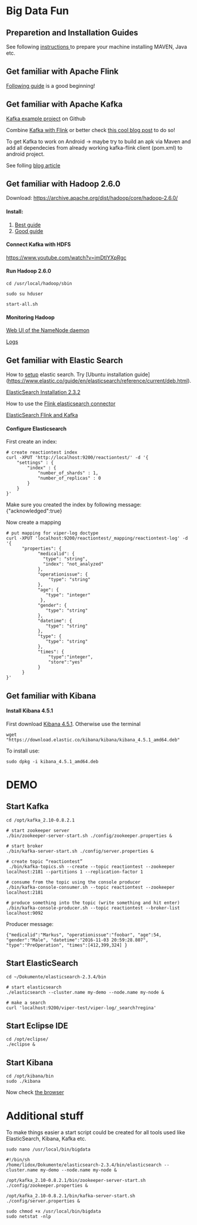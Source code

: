 # Big Data Fun

## Preparetion and Installation Guides
See following [instructions ](https://gist.github.com/lidox/ae71fe107792534cc13cd887175dede4) to prepare your machine installing MAVEN, Java etc.

## Get familiar with Apache Flink

[Following guide](http://dataartisans.github.io/flink-training/) is a good beginning!

## Get familiar with Apache Kafka

[Kafka example project](https://github.com/dataArtisans/kafka-example) on Github

Combine [Kafka with Flink](http://data-artisans.com/kafka-flink-a-practical-how-to) or better check [this cool blog post](https://www.javacodegeeks.com/2016/10/getting-started-apache-flink-kafka.html) to do so!

To get Kafka to work on Android -> maybe try to build an apk via Maven 
and add all dependecies from already working kafka-flink client (pom.xml) to android project.

See folling [blog article](http://www.vogella.com/tutorials/AndroidBuildMaven/article.html)


## Get familiar with Hadoop 2.6.0
Download:
https://archive.apache.org/dist/hadoop/core/hadoop-2.6.0/

#### Install:
1. [Best guide](http://www.bogotobogo.com/Hadoop/BigData_hadoop_Install_on_ubuntu_single_node_cluster.php)
2. [Good guide](http://pingax.com/install-hadoop2-6-0-on-ubuntu)

#### Connect Kafka with HDFS
https://www.youtube.com/watch?v=imDtlYXpRgc

#### Run Hadoop 2.6.0
```
cd /usr/local/hadoop/sbin

sudo su hduser

start-all.sh
```

#### Monitoring Hadoop
[Web UI of the NameNode daemon](http://localhost:50070)

[Logs](http://localhost:50070/logs/)

## Get familiar with Elastic Search 
How to [setup](https://www.elastic.co/guide/en/elasticsearch/reference/current/setup.html) elastic search. Try [Ubuntu installation guide] (https://www.elastic.co/guide/en/elasticsearch/reference/current/deb.html). 

[ElasticSearch Installation 2.3.2](https://www.elastic.co/guide/en/elasticsearch/reference/2.3/_installation.html)

How to use the [Flink elasticsearch connector](https://ci.apache.org/projects/flink/flink-docs-master/dev/connectors/elasticsearch.html)

[ElasticSearch Flink and Kafka](https://github.com/keiraqz/KafkaFlinkElastic)

#### Configure Elasticsearch
First create an index:
```
# create reactiontest index
curl -XPUT 'http://localhost:9200/reactiontest/' -d '{
    "settings" : {
        "index" : {
            "number_of_shards" : 1, 
            "number_of_replicas" : 0
        }
    }
}'
```
Make sure you created the index by following message: {"acknowledged":true}

Now create a mapping
```
# put mapping for viper-log doctype
curl -XPUT 'localhost:9200/reactiontest/_mapping/reactiontest-log' -d '{
      "properties": {
            "medicalid": {
              "type": "string",
              "index": "not_analyzed"
            },
            "operationissue": {
                "type": "string"
            },
            "age": {
               "type": "integer"
             },
            "gender": {
               "type": "string"
            },
            "datetime": {
               "type": "string"
            },
            "type": {
               "type": "string"
            },
            "times": {
                "type":"integer",
                "store":"yes"
            }
      }
}'
```

## Get familiar with Kibana

#### Install Kibana 4.5.1
First download [Kibana 4.5.1](https://www.elastic.co/downloads/past-releases/kibana-4-5-1). 
Otherwise use the terminal
```
wget "https://download.elastic.co/kibana/kibana/kibana_4.5.1_amd64.deb"
```
To install use:
```
sudo dpkg -i kibana_4.5.1_amd64.deb
```
# DEMO

## Start Kafka
```
cd /opt/kafka_2.10-0.8.2.1

# start zookeeper server
./bin/zookeeper-server-start.sh ./config/zookeeper.properties &

# start broker
./bin/kafka-server-start.sh ./config/server.properties &

# create topic “reactiontest”
 ./bin/kafka-topics.sh --create --topic reactiontest --zookeeper localhost:2181 --partitions 1 --replication-factor 1

# consume from the topic using the console producer
./bin/kafka-console-consumer.sh --topic reactiontest --zookeeper localhost:2181

# produce something into the topic (write something and hit enter)
./bin/kafka-console-producer.sh --topic reactiontest --broker-list localhost:9092
```
Producer message:
```
{"medicalid":"Markus", "operationissue":"foobar", "age":54, "gender":"Male", "datetime":"2016-11-03 20:59:28.807", "type":"PreOperation", "times":[412,399,324] }
```
## Start ElasticSearch
```
cd ~/Dokumente/elasticsearch-2.3.4/bin

# start elasticsearch
./elasticsearch --cluster.name my-demo --node.name my-node &

# make a search
curl 'localhost:9200/viper-test/viper-log/_search?regina'

```

## Start Eclipse IDE
```
cd /opt/eclipse/
./eclipse &
```
## Start Kibana
```
cd /opt/kibana/bin
sudo ./kibana
```
Now check [the browser](http://localhost:5601)

# Additional stuff
To make things easier a start script could be created for
all tools used like ElasticSearch, Kibana, Kafka etc.
```
sudo nano /usr/local/bin/bigdata

#!/bin/sh
/home/lidox/Dokumente/elasticsearch-2.3.4/bin/elasticsearch --cluster.name my-demo --node.name my-node &

/opt/kafka_2.10-0.8.2.1/bin/zookeeper-server-start.sh ./config/zookeeper.properties &

/opt/kafka_2.10-0.8.2.1/bin/kafka-server-start.sh ./config/server.properties &

sudo chmod +x /usr/local/bin/bigdata
sudo netstat -nlp

```
